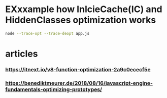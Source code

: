 # EXxxample how InlcieCache(IC) and HiddenClasses optimization works

```bash
node --trace-opt --trace-deopt app.js
```

# articles

### https://itnext.io/v8-function-optimization-2a9c0ececf5e
### https://benediktmeurer.de/2018/08/16/javascript-engine-fundamentals-optimizing-prototypes/
